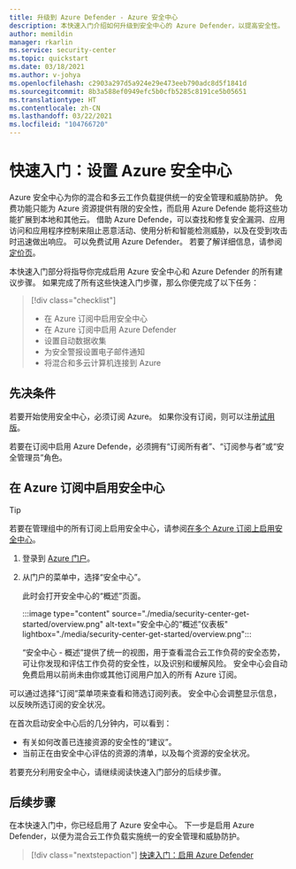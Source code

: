 ```yaml
---
title: 升级到 Azure Defender - Azure 安全中心
description: 本快速入门介绍如何升级到安全中心的 Azure Defender，以提高安全性。
author: memildin
manager: rkarlin
ms.service: security-center
ms.topic: quickstart
ms.date: 03/18/2021
ms.author: v-johya
ms.openlocfilehash: c2903a297d5a924e29e473eeb790adc8d5f1841d
ms.sourcegitcommit: 8b3a588ef0949efc5b0cfb5285c8191ce5b05651
ms.translationtype: HT
ms.contentlocale: zh-CN
ms.lasthandoff: 03/22/2021
ms.locfileid: "104766720"
---
```

# <a name="quickstart-set-up-azure-security-center"></a>快速入门：设置 Azure 安全中心

Azure 安全中心为你的混合和多云工作负载提供统一的安全管理和威胁防护。 免费功能只能为 Azure 资源提供有限的安全性，而启用 Azure Defende 能将这些功能扩展到本地和其他云。 借助 Azure Defende，可以查找和修复安全漏洞、应用访问和应用程序控制来阻止恶意活动、使用分析和智能检测威胁，以及在受到攻击时迅速做出响应。 可以免费试用 Azure Defender。 若要了解详细信息，请参阅[定价页](https://www.azure.cn/pricing/details/security-center/)。

本快速入门部分将指导你完成启用 Azure 安全中心和 Azure Defender 的所有建议步骤。 如果完成了所有这些快速入门步骤，那么你便完成了以下任务：

> [!div class="checklist"]
> * 在 Azure 订阅中启用安全中心
> * 在 Azure 订阅中启用 Azure Defender
> * 设置自动数据收集
> * 为安全警报设置电子邮件通知
> * 将混合和多云计算机连接到 Azure

## <a name="prerequisites"></a>先决条件
若要开始使用安全中心，必须订阅 Azure。 如果你没有订阅，则可以注册[试用版](https://www.microsoft.com/china/azure/index.html?fromtype=cn/)。

若要在订阅中启用 Azure Defende，必须拥有“订阅所有者”、“订阅参与者”或“安全管理员”角色。

## <a name="enable-security-center-on-your-azure-subscription"></a>在 Azure 订阅中启用安全中心

> [!TIP]
> 若要在管理组中的所有订阅上启用安全中心，请参阅[在多个 Azure 订阅上启用安全中心](onboard-management-group.md)。

1. 登录到 [Azure 门户](https://portal.azure.cn/)。

1. 从门户的菜单中，选择“安全中心”。 

    此时会打开安全中心的“概述”页面。

    :::image type="content" source="./media/security-center-get-started/overview.png" alt-text="安全中心的“概述”仪表板" lightbox="./media/security-center-get-started/overview.png":::

    “安全中心 - 概述”提供了统一的视图，用于查看混合云工作负荷的安全态势，可让你发现和评估工作负荷的安全性，以及识别和缓解风险。 安全中心会自动免费启用以前尚未由你或其他订阅用户加入的所有 Azure 订阅。

可以通过选择“订阅”菜单项来查看和筛选订阅列表。 安全中心会调整显示信息，以反映所选订阅的安全状况。 

在首次启动安全中心后的几分钟内，可以看到：

- 有关如何改善已连接资源的安全性的“建议”。
- 当前正在由安全中心评估的资源的清单，以及每个资源的安全状况。

若要充分利用安全中心，请继续阅读快速入门部分的后续步骤。



## <a name="next-steps"></a>后续步骤
在本快速入门中，你已经启用了 Azure 安全中心。 下一步是启用 Azure Defender，以便为混合云工作负载实施统一的安全管理和威胁防护。

> [!div class="nextstepaction"]
> [快速入门：启用 Azure Defender](enable-azure-defender.md)

